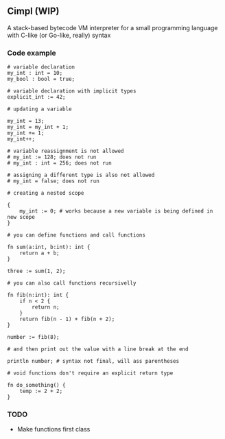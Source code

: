 ## Cimpl (WIP)

A stack-based bytecode VM interpreter for a small programming language with C-like (or Go-like, really) syntax

### Code example

```
# variable declaration
my_int : int = 10;
my_bool : bool = true;

# variable declaration with implicit types
explicit_int := 42;

# updating a variable

my_int = 13;
my_int = my_int + 1;
my_int += 1;
my_int++;

# variable reassignment is not allowed
# my_int := 128; does not run
# my_int : int = 256; does not run

# assigning a different type is also not allowed
# my_int = false; does not run

# creating a nested scope

{
    my_int := 0; # works because a new variable is being defined in new scope
}

# you can define functions and call functions

fn sum(a:int, b:int): int {
    return a + b;
}

three := sum(1, 2);

# you can also call functions recursivelly

fn fib(n:int): int {
    if n < 2 {
        return n;
    }
    return fib(n - 1) + fib(n + 2);
}

number := fib(8);

# and then print out the value with a line break at the end

println number; # syntax not final, will ass parentheses

# void functions don't require an explicit return type

fn do_something() {
    temp := 2 + 2;
}

```

### TODO

* Make functions first class
